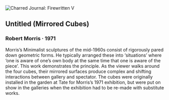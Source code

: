<div class="artwork-of-the-day">
  <div class="container">
    <div class="img-wrapper">
      <img
        src="https://uploads4.wikiart.org/images/robert-morris/untitled-mirrored-cubes-1971.jpg!Large.jpg"
        alt="Charred Journal: Firewritten V" />
    </div>
    <div class="artwork-detail">
      <div class="artwork-origin"> 
        <h2 class="artwork-name">Untitled (Mirrored Cubes)</h2>
        <h3 class="artist">
          Robert Morris
                    ·  1971
        </h3>
      </div>
      <p class="description">
        <span class="artwork-description-text ng-binding" ng-bind-html="viewModel.ArtworkOfTheDay.Description | unsafe">Morris’s Minimalist sculptures of the mid-1960s consist of rigorously pared down geometric forms. He typically arranged these into ‘situations’ where ‘one is aware of one’s own body at the same time that one is aware of the piece’. This work demonstrates the principle. As the viewer walks around the four cubes, their mirrored surfaces produce complex and shifting interactions between gallery and spectator. The cubes were originally installed in the garden at Tate for Morris’s 1971 exhibition, but were put on show in the galleries when the exhibition had to be re-made with substitute works.</span>
                        <div class="text-shadow-container" ng-show="showShadow" style=""></div>
      </p>
    </div>
  </div>

</div>

